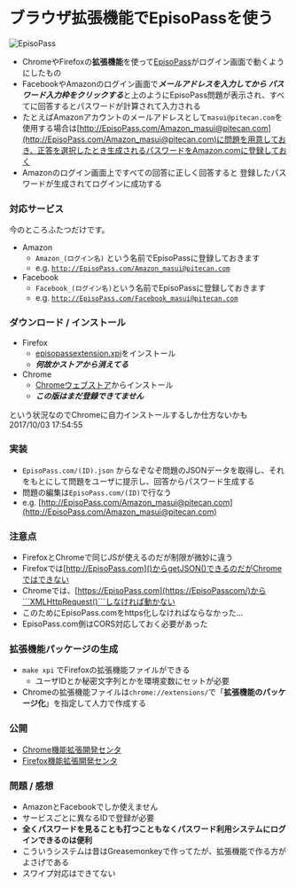 # ブラウザ拡張機能でEpisoPassを使う

![EpisoPass](https://gyazo.com/67a2647b50906f0fd034a30c20cd02f1.png)

* ChromeやFirefoxの**拡張機能**を使って[EpisoPass](http://EpisoPass.com/)がログイン画面で動くようにしたもの
* FacebookやAmazonのログイン画面で***メールアドレスを入力してから
パスワード入力枠をクリックする***と上のようにEpisoPass問題が表示され、すべてに回答するとパスワードが計算されて入力される
* たとえばAmazonアカウントのメールアドレスとして```masui@pitecan.com```を使用する場合は[http://EpisoPass.com/Amazon_masui@pitecan.com](http://EpisoPass.com/Amazon_masui@pitecan.com)に問題を用意しておき、正答を選択したとき生成されるパスワードをAmazon.comに登録しておく
* Amazonのログイン画面上ですべての回答に正しく回答すると
登録したパスワードが生成されてログインに成功する

### 対応サービス

今のところふたつだけです。

* Amazon
    * ```Amazon_(ログイン名)``` という名前でEpisoPassに登録しておきます
    * e.g. <a href="http://episopass.com/Amazon_masui@pitecan.com">```http://EpisoPass.com/Amazon_masui@pitecan.com```</a>
* Facebook
    * ```Facebook_(ログイン名)```という名前でEpisoPassに登録しておきます
    * e.g. <a href="http://episopass.com/Facebook_masui@pitecan.com">```http://EpisoPass.com/Facebook_masui@pitecan.com```</a>

### ダウンロード / インストール

* Firefox
  * [episopassextension.xpi](https://github.com/masui/EpisoPassExtension/raw/master/episopassextension-0.0.5-fx.xpi)をインストール
  * ***何故かストアから消えてる***
* Chrome
  * [Chromeウェブストア](https://chrome.google.com/webstore/detail/episopassextension/gempcojpejfhobcccooiifdoddlmokgj)からインストール
  * ***この版はまだ登録できてません***

という状況なのでChromeに自力インストールするしか仕方ないかも 2017/10/03 17:54:55

### 実装

* ```EpisoPass.com/(ID).json``` からなぞなぞ問題のJSONデータを取得し、それをもとにして問題をユーザに提示し、回答からパスワード生成する
* 問題の編集は```EpisoPass.com/(ID)```で行なう
* e.g. [http://EpisoPass.com/Amazon_masui@pitecan.com](http://EpisoPass.com/Amazon_masui@pitecan.com)

### 注意点

* FirefoxとChromeで同じJSが使えるのだが制限が微妙に違う
* Firefoxでは[http://EpisoPass.com]()からgetJSON()できるのだがChromeではできない
* Chromeでは、[https://EpisoPass.com](https://EpisoPasscom/)から```XMLHttpRequest()```しなければ動かない
* このためにEpisoPass.comをhttps化しなければならなかった...
* EpisoPass.com側はCORS対応しておく必要があった

### 拡張機能パッケージの生成

* ```make xpi``` でFirefoxの拡張機能ファイルができる
  * ユーザIDとか秘密文字列とかを環境変数にセットが必要
* Chromeの拡張機能ファイルは```chrome://extensions/```で「**拡張機能のパッケージ化**」を指定して人力で作成する

### 公開

* [Chrome機能拡張開発センタ](https://chrome.google.com/webstore/developer/edit/gempcojpejfhobcccooiifdoddlmokgj)
* [Firefox機能拡張開発センタ](https://addons.mozilla.org/ja/developers/addon/episopassextension/)

### 問題 / 感想

* AmazonとFacebookでしか使えません
* サービスごとに異なるIDで登録が必要
* **全くパスワードを見ることも打つこともなくパスワード利用システムにログインできるのは便利**
* こういうシステムは昔はGreasemonkeyで作ってたが、拡張機能で作る方がよさげである
* スワイプ対応はできてない




